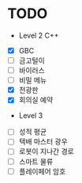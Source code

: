 # TODO
- Level 2 C++
- [X] GBC
- [ ] 금고털이
- [ ] 바이러스
- [ ] 비밀 메뉴
- [X] 전광판
- [X] 회의실 예약
- Level 3 
- [ ] 성적 평균
- [ ] 택배 마스터 광우
- [ ] 로봇이 지나간 경로
- [ ] 스마트 물류
- [ ] 플레이페어 암호
